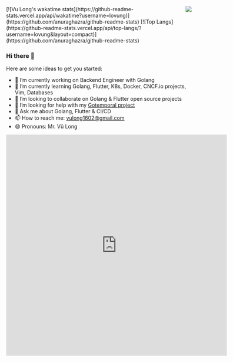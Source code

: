 <img align='right' src="https://github-readme-stats.vercel.app/api?username=lovung&count_private=true&show_icons=true">
[![Vu Long's wakatime stats](https://github-readme-stats.vercel.app/api/wakatime?username=lovung)](https://github.com/anuraghazra/github-readme-stats)
[![Top Langs](https://github-readme-stats.vercel.app/api/top-langs/?username=lovung&layout=compact)](https://github.com/anuraghazra/github-readme-stats)

### Hi there 👋

<!--
**lovung/lovung** is a ✨ _special_ ✨ repository because its `README.md` (this file) appears on your GitHub profile.
- ⚡ Fun fact: 
-->

Here are some ideas to get you started:

- 🔭 I’m currently working on Backend Engineer with Golang
- 🌱 I’m currently learning Golang, Flutter, K8s, Docker, CNCF.io projects, Vim, Databases
- 👯 I’m looking to collaborate on Golang & Flutter open source projects
- 🤔 I’m looking for help with my [Gotemporal project](https://github.com/lovung/gotemporal)
- 💬 Ask me about Golang, Flutter & CI/CD
- 📫 How to reach me: vulong1602@gmail.com
- 😄 Pronouns: Mr. Vũ Long

<iframe width="600" height="600" src="https://ionicabizau.github.io/github-profile-languages/api.html?lovung" frameborder="0"></iframe>
